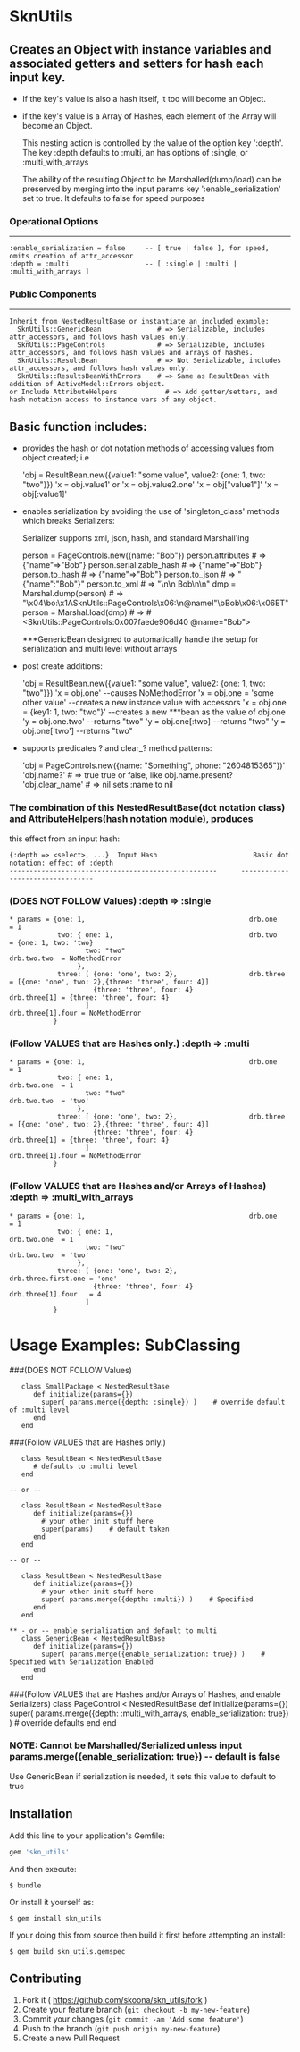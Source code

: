 # SknUtils

## Creates an Object with instance variables and associated getters and setters for hash each input key. 

* If the key's value is also a hash itself, it too will become an Object.
* if the key's value is a Array of Hashes, each element of the Array will become an Object.
  
  This nesting action is controlled by the value of the option key ':depth'. 
    The key :depth defaults to :multi, an has options of :single, or :multi_with_arrays
  
  The ability of the resulting Object to be Marshalled(dump/load) can be preserved by merging 
    into the input params key ':enable_serialization' set to true.  It defaults to false for speed purposes
 

### Operational Options
--------------------------------

    :enable_serialization = false     -- [ true | false ], for speed, omits creation of attr_accessor
    :depth = :multi                   -- [ :single | :multi | :multi_with_arrays ]

### Public Components
--------------------------------

    Inherit from NestedResultBase or instantiate an included example:
      SknUtils::GenericBean              # => Serializable, includes attr_accessors, and follows hash values only.
      SknUtils::PageControls             # => Serializable, includes attr_accessors, and follows hash values and arrays of hashes.
      SknUtils::ResultBean               # => Not Serializable, includes attr_accessors, and follows hash values only.
      SknUtils::ResultsBeanWithErrors    # => Same as ResultBean with addition of ActiveModel::Errors object.
    or Include AttributeHelpers            # => Add getter/setters, and hash notation access to instance vars of any object.


## Basic function includes:

 - provides the hash or dot notation methods of accessing values from object created; i.e

    'obj = ResultBean.new({value1: "some value", value2: {one: 1, two: "two"}}) 
    'x = obj.value1' or 'x = obj.value2.one'
    'x = obj["value1"]'
    'x = obj[:value1]'

 - enables serialization by avoiding the use of 'singleton_class' methods which breaks Serializers:

    Serializer supports xml, json, hash, and standard Marshall'ing

    person = PageControls.new({name: "Bob"})
    person.attributes          # => {"name"=>"Bob"}
    person.serializable_hash   # => {"name"=>"Bob"}
    person.to_hash             # => {"name"=>"Bob"}
    person.to_json             # => "{\"name\":\"Bob\"}"
    person.to_xml              # => "<?xml version=\"1.0\" encoding=\"UTF-8\"?>\n<page-controls>\n  <name>Bob</name>\n</page-controls>\n"
    dmp = Marshal.dump(person) # => "\x04\bo:\x1ASknUtils::PageControls\x06:\n@nameI\"\bBob\x06:\x06ET"
    person = Marshal.load(dmp) # => #<SknUtils::PageControls:0x007faede906d40 @name="Bob">

    ***GenericBean designed to automatically handle the setup for serialization and multi level without arrays 

 - post create additions:

    'obj = ResultBean.new({value1: "some value", value2: {one: 1, two: "two"}}) 
    'x = obj.one'                          --causes NoMethodError
    'x = obj.one = 'some other value'      --creates a new instance value with accessors
    'x = obj.one = {key1: 1, two: "two"}'  --creates a new ***bean as the value of obj.one
    'y = obj.one.two'                      --returns "two"
    'y = obj.one[:two]                     --returns "two"
    'y = obj.one['two']                    --returns "two"

 - supports predicates <attr>? and clear_<attr>? method patterns:
	
    'obj = PageControls.new({name: "Something", phone: "2604815365"})'
    'obj.name?'       # => true    true or false, like obj.name.present?
    'obj.clear_name'  # => nil     sets :name to nil

### The combination of this NestedResultBase(dot notation class) and AttributeHelpers(hash notation module), produces
 this effect from an input hash:

    {:depth => <select>, ...}  Input Hash                        Basic dot notation: effect of :depth
    ----------------------------------------------------      ---------------------------------

### (DOES NOT FOLLOW Values) :depth => :single
    * params = {one: 1,                                         drb.one      = 1
                two: { one: 1,                                  drb.two      = {one: 1, two: 'two}
                       two: "two"                               drb.two.two  = NoMethodError
                     }, 
                three: [ {one: 'one', two: 2},                  drb.three    = [{one: 'one', two: 2},{three: 'three', four: 4}]
                         {three: 'three', four: 4}              drb.three[1] = {three: 'three', four: 4}
                       ]                                        drb.three[1].four = NoMethodError
               }      

### (Follow VALUES that are Hashes only.) :depth => :multi
    * params = {one: 1,                                         drb.one      = 1
                two: { one: 1,                                  drb.two.one  = 1
                	   two: "two"                               drb.two.two  = 'two'
                     }, 
                three: [ {one: 'one', two: 2},                  drb.three    = [{one: 'one', two: 2},{three: 'three', four: 4}]
                         {three: 'three', four: 4}              drb.three[1] = {three: 'three', four: 4}
                       ]                                        drb.three[1].four = NoMethodError
	           }
 
### (Follow VALUES that are Hashes and/or Arrays of Hashes) :depth => :multi_with_arrays
    * params = {one: 1,                                         drb.one      = 1
                two: { one: 1,                                  drb.two.one  = 1
                       two: "two"                               drb.two.two  = 'two'
                     }, 
                three: [ {one: 'one', two: 2},                  drb.three.first.one = 'one'
                		 {three: 'three', four: 4}              drb.three[1].four   = 4
                       ]
               }      
 

# Usage Examples: SubClassing 

###(DOES NOT FOLLOW Values)

       class SmallPackage < NestedResultBase
          def initialize(params={})
            super( params.merge({depth: :single}) )    # override default of :multi level
          end
       end

###(Follow VALUES that are Hashes only.)

       class ResultBean < NestedResultBase
          # defaults to :multi level
       end
       
    -- or --
    
       class ResultBean < NestedResultBase
          def initialize(params={})
            # your other init stuff here
            super(params)    # default taken 
          end
       end
       
    -- or --
    
       class ResultBean < NestedResultBase
          def initialize(params={})
            # your other init stuff here
            super( params.merge({depth: :multi}) )    # Specified
          end
       end
       
    ** - or -- enable serialization and default to multi
       class GenericBean < NestedResultBase
          def initialize(params={})
            super( params.merge({enable_serialization: true}) )    # Specified with Serialization Enabled
          end
       end

###(Follow VALUES that are Hashes and/or Arrays of Hashes, and enable Serializers)
       class PageControl < NestedResultBase
          def initialize(params={})
            super( params.merge({depth: :multi_with_arrays, enable_serialization: true}) )    # override defaults
          end
       end


### NOTE: Cannot be Marshalled/Serialized unless input params.merge({enable_serialization: true}) -- default is false
Use GenericBean if serialization is needed, it sets this value to default to true

## Installation

Add this line to your application's Gemfile:

```ruby
gem 'skn_utils'
```

And then execute:

    $ bundle

Or install it yourself as:

    $ gem install skn_utils
    
If your doing this from source then build it first before attempting an install:

    $ gem build skn_utils.gemspec
    
## Contributing

1. Fork it ( https://github.com/skoona/skn_utils/fork )
2. Create your feature branch (`git checkout -b my-new-feature`)
3. Commit your changes (`git commit -am 'Add some feature'`)
4. Push to the branch (`git push origin my-new-feature`)
5. Create a new Pull Request
